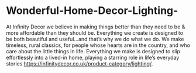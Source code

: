 # Wonderful-Home-Decor-Lighting-
At Infinity Decor we believe in making things better than they need to be &amp; more affordable than they should be. Everything we create is designed to be both beautiful and useful…and that’s why we do what we do. We make timeless, rural classics, for people whose hearts are in the country, and who care about the little things in life. Everything we make is designed to slip effortlessly into a lived-in home, playing a starring role in life’s everyday stories https://infinitydecor.co.uk/product-category/lighting/. 
